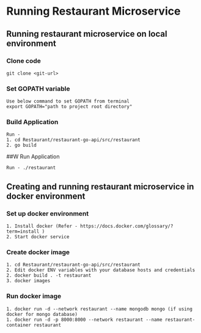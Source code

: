 # Running Restaurant Microservice

## Running restaurant microservice on local environment

### Clone code
```
git clone <git-url>
```

### Set GOPATH variable
```
Use below command to set GOPATH from terminal
export GOPATH="path to project root directory"
```

### Build Application
```
Run - 
1. cd Restaurant/restaurant-go-api/src/restaurant
2. go build
```

##W Run Application
```
Run - ./restaurant
```

## Creating and running restaurant microservice in docker environment
### Set up docker environment
```
1. Install docker (Refer - https://docs.docker.com/glossary/?term=install )
2. Start docker service
```

### Create docker image
```
1. cd Restaurant/restaurant-go-api/src/restaurant
2. Edit docker ENV variables with your database hosts and credentials
2. docker build . -t restaurant
3. docker images
```

### Run docker image
```
1. docker run -d --network restaurant --name mongodb mongo (if using docker for mongo database)
1. docker run -d -p 8000:8000 --network restaurant --name restaurant-container restaurant
```

